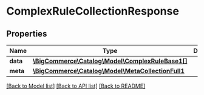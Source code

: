 # ComplexRuleCollectionResponse

## Properties
Name | Type | Description | Notes
------------ | ------------- | ------------- | -------------
**data** | [**\BigCommerce\Catalog\Model\ComplexRuleBase1[]**](ComplexRuleBase1.md) |  | [optional] 
**meta** | [**\BigCommerce\Catalog\Model\MetaCollectionFull1**](MetaCollectionFull1.md) |  | [optional] 

[[Back to Model list]](../../README.md#documentation-for-models) [[Back to API list]](../../README.md#documentation-for-api-endpoints) [[Back to README]](../../README.md)

